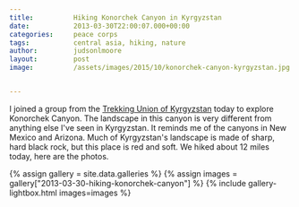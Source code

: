 ```yaml
---
title:			Hiking Konorchek Canyon in Kyrgyzstan
date:			2013-03-30T22:00:07.000+00:00
categories:		peace corps
tags:			central asia, hiking, nature
author:			judsonlmoore
layout:			post
image:			/assets/images/2015/10/konorchek-canyon-kyrgyzstan.jpg


---
```

I joined a group from the [Trekking Union of Kyrgyzstan](https://www.facebook.com/TUKKyrgyzstan/) today to explore Konorchek Canyon. The landscape in this canyon is very different from anything else I've seen in Kyrgyzstan. It reminds me of the canyons in New Mexico and Arizona. Much of Kyrgyzstan's landscape is made of sharp, hard black rock, but this place is red and soft. We hiked about 12 miles today, here are the photos.

{% assign gallery = site.data.galleries %}
{% assign images = gallery["2013-03-30-hiking-konorchek-canyon"] %}
{% include gallery-lightbox.html images=images %}